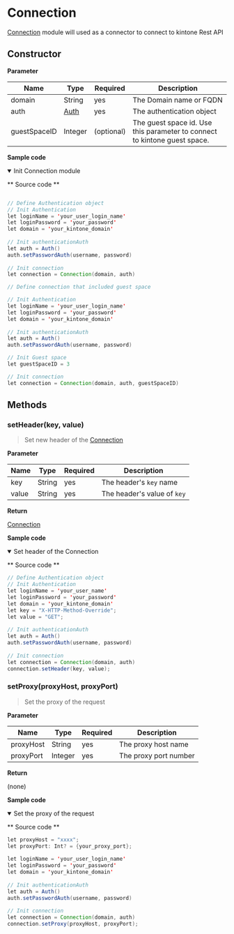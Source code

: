 # Connection

[Connection](#) module will used as a connector to connect to kintone Rest API

## Constructor

**Parameter**

| Name| Type| Required| Description |
| --- | --- | --- | --- |
| domain | String | yes | The Domain name or FQDN
| auth | [Auth](../authentication) | yes | The authentication object
| guestSpaceID | Integer | (optional) | The guest space id. Use this parameter to connect to kintone guest space.

**Sample code**

<details class="tab-container" open>
<Summary>Init Connection module</Summary>

** Source code **

```java

// Define Authentication object
// Init Authentication
let loginName = 'your_user_login_name'
let loginPassword = 'your_password'
let domain = 'your_kintone_domain'
 
// Init authenticationAuth
let auth = Auth()
auth.setPasswordAuth(username, password)
 
// Init connection
let connection = Connection(domain, auth)

// Define connection that included guest space

// Init Authentication
let loginName = 'your_user_login_name'
let loginPassword = 'your_password'
let domain = 'your_kintone_domain'
 
// Init authenticationAuth
let auth = Auth()
auth.setPasswordAuth(username, password)

// Init Guest space
let guestSpaceID = 3

// Init connection
let connection = Connection(domain, auth, guestSpaceID)

```

</details>

## Methods

### setHeader(key, value)

> Set new header of the [Connection](../connection)

**Parameter**

| Name| Type| Required| Description |
| --- | --- | --- | --- |
| key | String | yes | The header's `key` name
| value | String | yes | The header's value of `key`

**Return**

[Connection](../connection)

**Sample code**

<details class="tab-container" open>
<Summary>Set header of the Connection</Summary>

** Source code **

```java
// Define Authentication object
// Init Authentication
let loginName = 'your_user_name'
let loginPassword = 'your_password'
let domain = 'your_kintone_domain'
let key = "X-HTTP-Method-Override";
let value = "GET";
 
// Init authenticationAuth
let auth = Auth()
auth.setPasswordAuth(username, password)
 
// Init connection
let connection = Connection(domain, auth)
connection.setHeader(key, value);
```

</details>

### setProxy(proxyHost, proxyPort)

> Set the proxy of the request

**Parameter**

| Name| Type| Required| Description |
| --- | --- | --- | --- |
| proxyHost | String | yes | The proxy host name
| proxyPort | Integer | yes | The proxy port number

**Return**

(none)

**Sample code**

<details class="tab-container" open>
<Summary>Set the proxy of the request</Summary>

** Source code **

```java
let proxyHost = "xxxx";
let proxyPort: Int? = {your_proxy_port};
  
let loginName = 'your_user_login_name'
let loginPassword = 'your_password'
let domain = 'your_kintone_domain'
 
// Init authenticationAuth
let auth = Auth()
auth.setPasswordAuth(username, password)
 
// Init connection
let connection = Connection(domain, auth)
connection.setProxy(proxyHost, proxyPort);
```

</details>

